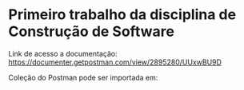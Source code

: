# Primeiro trabalho da disciplina de Construção de Software


Link de acesso a documentação:
https://documenter.getpostman.com/view/2895280/UUxwBU9D

Coleção do Postman pode ser importada em:

